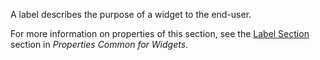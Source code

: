 <p>
A label describes the purpose of a widget to the end-user. 

For more information on properties of this section, see the [Label Section](common-widget-properties#label) section in *Properties Common for Widgets*. 

